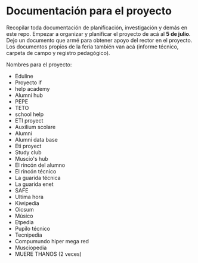 # Documentación para el proyecto

Recopilar toda documentación de planificación, investigación y demás en este repo.
Empezar a organizar y planificar el proyecto de acá al **5 de julio**.
Dejo un documento que armé para obtener apoyo del rector en el proyecto.
Los documentos propios de la feria también van acá (informe técnico, carpeta de campo y registro pedagógico).

Nombres para el proyecto:

- Eduline
- Proyecto if
- help academy
- Alumni hub
- PEPE
- TETO
- school help
- ETI proyect
- Auxilium scolare
- Alumni
- Alumni data base
- Eti proyect
- Study club
- Muscio's hub
- El rincón del alumno
- El rincón técnico
- La guarida técnica
- La guarida enet
- SAFE
- Ultima hora
- Kiwipedia
- Oicsum
- Músico
- Etpedia
- Pupilo técnico
- Tecnipedia
- Compumundo hiper mega red
- Musciopedia
- MUERE THANOS (2 veces)
